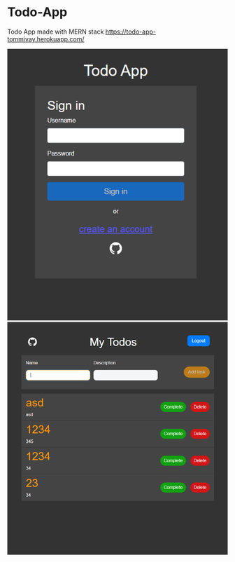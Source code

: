 # Todo-App
Todo App made with MERN stack
https://todo-app-tommivay.herokuapp.com/

![](Capture.PNG)
![](Capture1.PNG)
